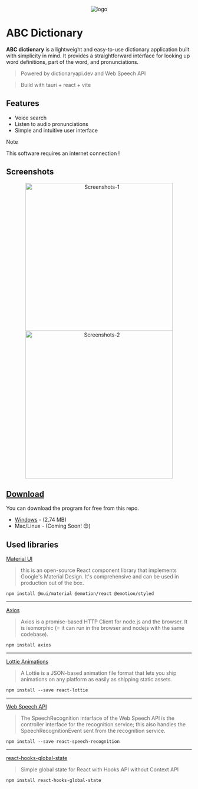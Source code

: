 <p align="center">
<img src="https://github.com/Kawyanethma/ABC_dictionary/assets/92635894/951b0e93-8ba3-4195-b980-ccfcd4c2f61f" alt="logo">
 <p/>

# ABC Dictionary

**ABC dictionary** is a lightweight and easy-to-use dictionary application built with simplicity in mind. It provides a straightforward interface for looking up word definitions, part of the word, and pronunciations.

 >Powered by dictionaryapi.dev and Web Speech API

 >Build with tauri + react + vite

## Features

- Voice search
- Listen to audio pronunciations
- Simple and intuitive user interface

> [!NOTE]
> This software requires an internet connection !

## Screenshots

<p align="center">
<img src="https://github.com/Kawyanethma/ABC_dictionary/assets/92635894/5dc8f846-7f26-4d50-a1f9-88dd5e6e04b9" alt="Screenshots-1" width="400">
<img src="https://github.com/Kawyanethma/ABC_dictionary/assets/92635894/a4b4ee4b-3c57-4fb1-8157-c5aedf3050a5" alt="Screenshots-2" width="400">
</p>

## [Download](https://github.com/Kawyanethma/ABC_dictionary/releases)

You can download the program for free from this repo.

- [Windows](https://github.com/Kawyanethma/ABC_dictionary/releases) - (2.74 MB)
- Mac/Linux - (Coming Soon! :blush:)


## Used libraries
[Material UI](https://mui.com/material-ui/getting-started/)
> this is an open-source React component library that implements Google's Material Design. It's comprehensive and can be used in production out of the box.
```
npm install @mui/material @emotion/react @emotion/styled
```
<hr/>

[Axios](https://axios-http.com/docs/intro)
>Axios is a promise-based HTTP Client for node.js and the browser. It is isomorphic (= it can run in the browser and nodejs with the same codebase).
```
npm install axios
```
<hr/>

[Lottie Animations](https://lottiefiles.com/blog/working-with-lottie-animations/how-to-use-lottie-in-react-app/)
>A Lottie is a JSON-based animation file format that lets you ship animations on any platform as easily as shipping static assets.
```
npm install --save react-lottie
```
<hr/>

[Web Speech API](https://developer.mozilla.org/en-US/docs/Web/API/SpeechRecognition)
>The SpeechRecognition interface of the Web Speech API is the controller interface for the recognition service; this also handles the SpeechRecognitionEvent sent from the recognition service.
```
npm install --save react-speech-recognition
```
<hr/>

[react-hooks-global-state](https://github.com/dai-shi/react-hooks-global-state)
>Simple global state for React with Hooks API without Context API
```
npm install react-hooks-global-state
```
